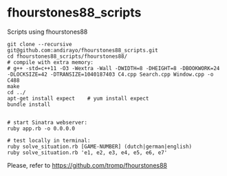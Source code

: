 # fhourstones88_scripts
Scripts using fhourstones88

```
git clone --recursive git@github.com:andirayo/fhourstones88_scripts.git
cd fhourstones88_scripts/fhourstones88/
# compile with extra memory:
# g++ -std=c++11 -O3 -Wextra -Wall -DWIDTH=8 -DHEIGHT=8 -DBOOKWORK=24 -DLOCKSIZE=42 -DTRANSIZE=1040187403 C4.cpp Search.cpp Window.cpp -o C488
make
cd ../
apt-get install expect    # yum install expect
bundle install


# start Sinatra webserver:
ruby app.rb -o 0.0.0.0

# test locally in terminal:
ruby solve_situation.rb [GAME-NUMBER] (dutch|german|english)
ruby solve_situation.rb 'e1, e2, e3, e4, e5, e6, e7'
```

Please, refer to
https://github.com/tromp/fhourstones88


